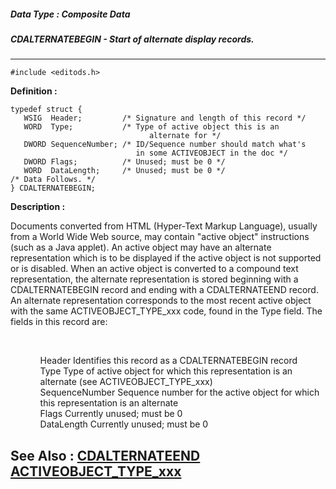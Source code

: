 ##### Data Type : Composite Data
##### CDALTERNATEBEGIN - Start of alternate display records.
---
```
#include <editods.h>
```

**Definition :**
```
typedef struct {
   WSIG  Header;         /* Signature and length of this record */
   WORD  Type;           /* Type of active object this is an 
                               alternate for */
   DWORD SequenceNumber; /* ID/Sequence number should match what's
                            in some ACTIVEOBJECT in the doc */
   DWORD Flags;          /* Unused; must be 0 */
   WORD  DataLength;     /* Unused; must be 0 */
/* Data Follows. */
} CDALTERNATEBEGIN;
```

**Description :**

Documents converted from HTML (Hyper-Text Markup Language), usually from a World Wide Web source, may contain &quot;active object&quot; instructions (such as a Java applet).  An active object may have an alternate representation which is to be displayed if the active object is not supported or is disabled.  When an active object is converted to a compound text representation, the alternate representation is stored beginning with a CDALTERNATEBEGIN record and ending with a CDALTERNATEEND record.  An alternate representation corresponds to the most recent active object with the same ACTIVEOBJECT_TYPE_xxx code, found in the Type field.  The fields in this record are:
<ul><br>

<ul>Header	Identifies this record as a CDALTERNATEBEGIN record<br>
Type	Type of active object for which this representation is an alternate (see ACTIVEOBJECT_TYPE_xxx)<br>
SequenceNumber	Sequence number for the active object for which this representation is an alternate<br>
Flags	Currently unused;  must be 0<br>
DataLength	Currently unused;  must be 0</ul>
</ul>



**See Also :**
[CDALTERNATEEND](/domino-c-api-docs/reference/Data/CDALTERNATEEND)
[ACTIVEOBJECT_TYPE_xxx](/domino-c-api-docs/reference/Symb/ACTIVEOBJECT_TYPE_xxx)
---
